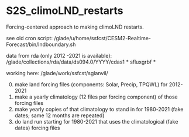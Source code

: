 # S2S_climoLND_restarts
Forcing-centered approach to making climoLND restarts.

see old cron script: /glade/u/home/ssfcst/CESM2-Realtime-Forecast/bin/lndboundary.sh

data from rda (only 2012 -2021 is available): /glade/collections/rda/data/ds094.0/YYYY/cdas1 * sfluxgrbf *

working here: /glade/work/ssfcst/sglanvil/

0. make land forcing files (components: Solar, Precip, TPQWL) for 2012-2021
1. make a yearly climatology (12 files per forcing component) of those forcing files
2. make yearly copies of that climatology to stand in for 1980-2021 (fake dates; same 12 months are repeated)
3. do land run starting for 1980-2021 that uses the climatological (fake dates) forcing files
